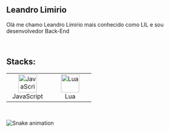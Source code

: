 ## Leandro Limirio

Olá me chamo Leandro Limirio mais conhecido como LIL e sou desenvolvedor Back-End

<br />

## Stacks:

<table style="overflow:hidden">
  <tr>
    <td align="center" width="96">
      <a href="#javascript">
        <img src="https://upload.wikimedia.org/wikipedia/commons/thumb/9/99/Unofficial_JavaScript_logo_2.svg/1200px-Unofficial_JavaScript_logo_2.svg.png" width="48" height="48" alt="JavaScript" />
      </a>
      <br>JavaScript
    </td>
    <td align="center" width="96">
      <a href="#lua">
        <img src="https://upload.wikimedia.org/wikipedia/commons/thumb/c/cf/Lua-Logo.svg/1200px-Lua-Logo.svg.png" width="48" height="48" alt="Lua" />
      </a>
      <br>Lua
    </td>
  </tr>
</table>

<br />
 
![Snake animation](https://github.com/combo0001/combo0001/blob/output/github-contribution-grid-snake.svg)
